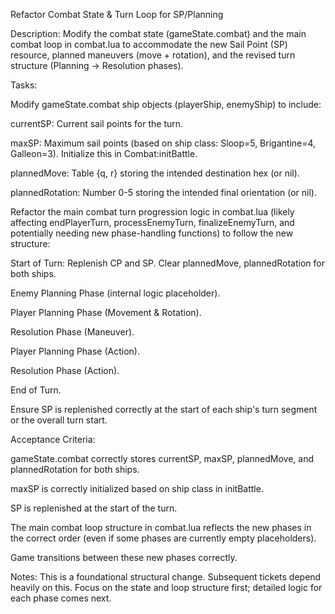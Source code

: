 Refactor Combat State & Turn Loop for SP/Planning

Description: Modify the combat state (gameState.combat) and the main combat loop in combat.lua to accommodate the new Sail Point (SP) resource, planned maneuvers (move + rotation), and the revised turn structure (Planning -> Resolution phases).

Tasks:

Modify gameState.combat ship objects (playerShip, enemyShip) to include:

currentSP: Current sail points for the turn.

maxSP: Maximum sail points (based on ship class: Sloop=5, Brigantine=4, Galleon=3). Initialize this in Combat:initBattle.

plannedMove: Table {q, r} storing the intended destination hex (or nil).

plannedRotation: Number 0-5 storing the intended final orientation (or nil).

Refactor the main combat turn progression logic in combat.lua (likely affecting endPlayerTurn, processEnemyTurn, finalizeEnemyTurn, and potentially needing new phase-handling functions) to follow the new structure:

Start of Turn: Replenish CP and SP. Clear plannedMove, plannedRotation for both ships.

Enemy Planning Phase (internal logic placeholder).

Player Planning Phase (Movement & Rotation).

Resolution Phase (Maneuver).

Player Planning Phase (Action).

Resolution Phase (Action).

End of Turn.

Ensure SP is replenished correctly at the start of each ship's turn segment or the overall turn start.

Acceptance Criteria:

gameState.combat correctly stores currentSP, maxSP, plannedMove, and plannedRotation for both ships.

maxSP is correctly initialized based on ship class in initBattle.

SP is replenished at the start of the turn.

The main combat loop structure in combat.lua reflects the new phases in the correct order (even if some phases are currently empty placeholders).

Game transitions between these new phases correctly.

Notes: This is a foundational structural change. Subsequent tickets depend heavily on this. Focus on the state and loop structure first; detailed logic for each phase comes next.